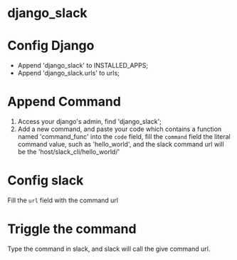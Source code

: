 # django_slack
# Config Django

* Append 'django\_slack' to INSTALLED\_APPS;
* Append 'django\_slack.urls' to urls;

# Append Command

1. Access your django's admin, find 'django\_slack';
2. Add a new command, and paste your code which contains a function named 'command\_func' into the `code` field, fill the `command` field the literal command value, such as 'hello\_world', and the slack command url will be the 'host/slack\_cli/hello\_world/'

# Config slack

Fill the `url` field with the command url
# Triggle the command

Type the command in slack, and slack will call the give command url.
